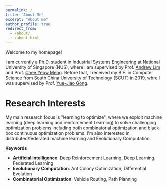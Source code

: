 ```yaml
---
permalink: /
title: "About Me"
excerpt: "About me"
author_profile: true
redirect_from: 
  - /about/
  - /about.html
---
```


Welcome to my homepage!

I am currently a Ph.D. student in Industrial Systems Engineering at National University of Singapore (NUS), where I am supervised by Prof. [Andrew Lim](https://www.limandrew.org/) and Prof. [Chee Yeow Meng](https://scholar.google.com.sg/citations?user=99AJNXEAAAAJ). 
Before that, I received my B.E. in Computer Science from South China University of Technology (SCUT) in 2019, whre I was supervised by Prof. [Yue-Jiao Gong](https://scholar.google.com/citations?user=Mi0Zu3IAAAAJ&hl=en).

# Research Interests
My main research focus is "learning to optimize", where we exploit machine learning (deep learning and reinforcement Learning) to solve challenging optimization problems including both combinatorial optimization and black-box continuous optimization problems. I'm also interested in distributed/federated machine learning and Evolutionary Computation.

**Keywords**
- **Artificial Intelligence**: Deep Reinforcement Learning, Deep Learning, Federated Learning
- **Evolutionary Computation**: Ant Colony Optimization, Differential Evolution
- **Combinatorial Optimization**: Vehicle Routing, Path Planning